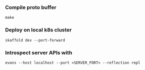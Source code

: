 ### Compile proto buffer
    make
### Deploy on local k8s cluster
    skaffold dev --port-forward
### Introspect server APIs with
    evans --host localhost --port <SERVER_PORT> --reflection repl         
